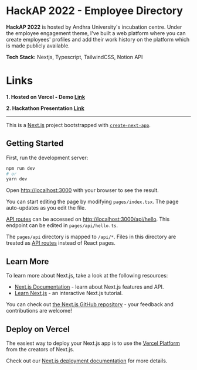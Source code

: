 # HackAP 2022 - Employee Directory

**HackAP 2022** is hosted by Andhra University's incubation centre. Under the employee engagement theme, I've built a web platform where you can create employees' profiles and add their work history on the platform which is made publicly available.

**Tech Stack:** Nextjs, Typescript, TailwindCSS, Notion API

# Links

 **1. Hosted on Vercel - Demo [Link](https://hackap-2022.vercel.app/#)**
 
**2. Hackathon Presentation [Link](https://docs.google.com/presentation/d/1Xl8vn9_uChiv1Umvqjj2p-G01bSD0ooFFa30NsCiFb4/edit#slide=id.g19a57639667_0_19)**

****

This is a [Next.js](https://nextjs.org/) project bootstrapped with [`create-next-app`](https://github.com/vercel/next.js/tree/canary/packages/create-next-app).

## Getting Started

First, run the development server:

```bash
npm run dev
# or
yarn dev
```

Open [http://localhost:3000](http://localhost:3000) with your browser to see the result.

You can start editing the page by modifying `pages/index.tsx`. The page auto-updates as you edit the file.

[API routes](https://nextjs.org/docs/api-routes/introduction) can be accessed on [http://localhost:3000/api/hello](http://localhost:3000/api/hello). This endpoint can be edited in `pages/api/hello.ts`.

The `pages/api` directory is mapped to `/api/*`. Files in this directory are treated as [API routes](https://nextjs.org/docs/api-routes/introduction) instead of React pages.

## Learn More

To learn more about Next.js, take a look at the following resources:

- [Next.js Documentation](https://nextjs.org/docs) - learn about Next.js features and API.
- [Learn Next.js](https://nextjs.org/learn) - an interactive Next.js tutorial.

You can check out [the Next.js GitHub repository](https://github.com/vercel/next.js/) - your feedback and contributions are welcome!

## Deploy on Vercel

The easiest way to deploy your Next.js app is to use the [Vercel Platform](https://vercel.com/new?utm_medium=default-template&filter=next.js&utm_source=create-next-app&utm_campaign=create-next-app-readme) from the creators of Next.js.

Check out our [Next.js deployment documentation](https://nextjs.org/docs/deployment) for more details.
